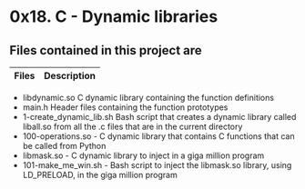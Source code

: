 # 0x18. C - Dynamic libraries

## Files contained in this project are
Files | Description
----- | -----------
- libdynamic.so C dynamic library containing the function definitions
- main.h Header files containing the function prototypes
- 1-create_dynamic_lib.sh Bash script that creates a dynamic library called liball.so from all the .c files that are in the current directory
- 100-operations.so - C dynamic library that contains C functions that can be called from Python
- libmask.so - C dynamic library to inject in a giga million program
- 101-make_me_win.sh - Bash script to inject the libmask.so library, using LD_PRELOAD, in the giga million program
